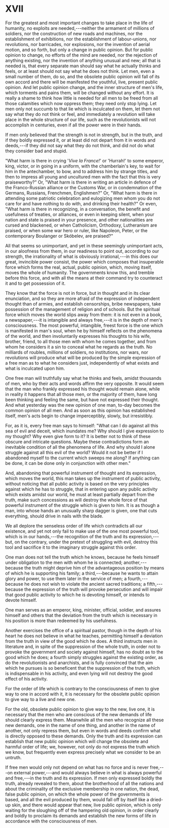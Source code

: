 # XVII

For the greatest and most important changes to take place in the life of humanity, no exploits are needed,---neither the armament of millions of soldiers, nor the construction of new roads and machines, nor the establishment of exhibitions, nor the establishment of labour-unions, nor revolutions, nor barricades, nor explosions, nor the invention of aerial motion, and so forth, but only a change in public opinion. But for public opinion to change, no efforts of the mind are needed, nor the rejection of anything existing, nor the invention of anything unusual and new; all that is needed is, that every separate man should say what he actually thinks and feels, or at least should not say what he does not think. Let men, even a small number of them, do so, and the obsolete public opinion will fall of its own accord and there will be manifested the youthful, live, present public opinion. And let public opinion change, and the inner structure of men's life, which torments and pains them, will be changed without any effort. It is really a shame to think how little is needed for all men to be freed from all those calamities which now oppress them; they need only stop lying. Let men only not succumb to that lie which is inculcated on them, let them not say what they do not think or feel, and immediately a revolution will take place in the whole structure of our life, such as the revolutionists will not accomplish in centuries, even if all the power were in their hands.

If men only believed that the strength is not in strength, but in the truth, and if they boldly expressed it, or at least did not depart from it in words and deeds,---if they did not say what they do not think, and did not do what they consider bad and stupid.

"What harm is there in crying '*Vive la France!*' or 'Hurrah!' to some emperor, king, victor, or in going in a uniform, with the chamberlain's key, to wait for him in the antechamber, to bow, and to address him by strange titles, and then to impress all young and uncultured men with the fact that this is very praiseworthy?" Or, "What harm is there in writing an article in defence of the Franco-Russian alliance or the Customs War, or in condemnation of the Germans, Russians, Frenchmen, Englishmen?" Or, "What harm is there in attending some patriotic celebration and eulogizing men whom you do not care for and have nothing to do with, and drinking their health?" Or even, "What harm is there in recognizing, in a conversation, the benefit and usefulness of treaties, or alliances, or even in keeping silent, when your nation and state is praised in your presence, and other nationalities are cursed and blackened, or when Catholicism, Orthodoxy, Lutheranism are praised, or when some war hero or ruler, like Napoleon, Peter, or the contemporary Boulanger or Skóbelev, are praised?"

All that seems so unimportant, and yet in these seemingly unimportant acts, in our aloofness from them, in our readiness to point out, according to our strength, the irrationality of what is obviously irrational,---in this does our great, invincible power consist, the power which composes that insuperable force which forms the real, actual, public opinion, which, moving itself, moves the whole of humanity. The governments know this, and tremble before this force, and with all the means at their command try to counteract it and to get possession of it.

They know that the force is not in force, but in thought and in its clear enunciation, and so they are more afraid of the expression of independent thought than of armies, and establish censorships, bribe newspapers, take possession of the management of religion and of schools. But the spiritual force which moves the world slips away from them: it is not even in a book, a newspaper,---it is intangible and always free,---it is in the depth of men's consciousness. The most powerful, intangible, freest force is the one which is manifested in man's soul, when he by himself reflects on the phenomena of the world, and then involuntarily expresses his thoughts to his wife, brother, friend, to all those men with whom he comes together, and from whom he considers it a sin to conceal what he regards as the truth. No milliards of roubles, millions of soldiers, no institutions, nor wars, nor revolutions will produce what will be produced by the simple expression of a free man as to what he considers just, independently of what exists and what is inculcated upon him.

One free man will truthfully say what he thinks and feels, amidst thousands of men, who by their acts and words affirm the very opposite. It would seem that the man who frankly expressed his thought would remain alone, while in reality it happens that all those men, or the majority of them, have long been thinking and feeling the same, but have not expressed their thought. And what yesterday was the new opinion of one man, to-day becomes the common opinion of all men. And as soon as this opinion has established itself, men's acts begin to change imperceptibly, slowly, but irresistibly.

For, as it is, every free man says to himself: "What can I do against all this sea of evil and deceit, which inundates me? Why should I give expression to my thought? Why even give form to it? It is better not to think of these obscure and intricate questions. Maybe these contradictions form an inevitable condition of all the phenomena of life. And why should I alone struggle against all this evil of the world? Would it not be better if I abandoned myself to the current which sweeps me along? If anything can be done, it can be done only in conjunction with other men."

And, abandoning that powerful instrument of thought and its expression, which moves the world, this man takes up the instrument of public activity, without noticing that all public activity is based on the very principles against which he has to struggle, that in entering upon any public activity which exists amidst our world, he must at least partially depart from the truth, make such concessions as will destroy the whole force of that powerful instrument of the struggle which is given to him. It is as though a man, into whose hands an unusually sharp dagger is given, one that cuts everything, should drive in nails with the blade.

We all deplore the senseless order of life which contradicts all our existence, and yet not only fail to make use of the one most powerful tool, which is in our hands,---the recognition of the truth and its expression,---but, on the contrary, under the pretext of struggling with evil, destroy this tool and sacrifice it to the imaginary struggle against this order.

One man does not tell the truth which he knows, because he feels himself under obligation to the men with whom he is connected; another,---because the truth might deprive him of the advantageous position by means of which he is supporting his family; a third,---because he wants to attain glory and power, to use them later in the service of men; a fourth,---because he does not wish to violate the ancient sacred traditions; a fifth,---because the expression of the truth will provoke persecution and will impair that good public activity to which he is devoting himself, or intends to devote himself.

One man serves as an emperor, king, minister, official, soldier, and assures himself and others that the deviation from the truth which is necessary in his position is more than redeemed by his usefulness.

Another exercises the office of a spiritual pastor, though in the depth of his heart he does not believe in what he teaches, permitting himself a deviation from the truth in view of the good which he does. A third instructs men in literature and, in spite of the suppression of the whole truth, in order not to provoke the government and society against himself, has no doubt as to the good which he does; a fourth simply struggles against the existing order, as do the revolutionists and anarchists, and is fully convinced that the aim which he pursues is so beneficent that the suppression of the truth, which is indispensable in his activity, and even lying will not destroy the good effect of his activity.

For the order of life which is contrary to the consciousness of men to give way to one in accord with it, it is necessary for the obsolete public opinion to give way to a live and new one.

For the old, obsolete public opinion to give way to the new, live one, it is necessary that the men who are conscious of the new demands of life should clearly express them. Meanwhile all the men who recognize all these new demands, one in the name of one thing, and another in the name of another, not only repress them, but even in words and deeds confirm what is directly opposed to these demands. Only the truth and its expression can establish that new public opinion which will change the obsolete and harmful order of life; we, however, not only do not express the truth which we know, but frequently even express precisely what we consider to be an untruth.

If free men would only not depend on what has no force and is never free,---on external power,---and would always believe in what is always powerful and free,---in the truth and its expression. If men only expressed boldly the truth, already revealed to them, about the brotherhood of all the nations and about the criminality of the exclusive membership in one nation, the dead, false public opinion, on which the whole power of the governments is based, and all the evil produced by them, would fall off by itself like a dried-up skin, and there would appear that new, live public opinion, which is only waiting for the sloughing off of the hampering old opinion, in order clearly and boldly to proclaim its demands and establish the new forms of life in accordance with the consciousness of men.
